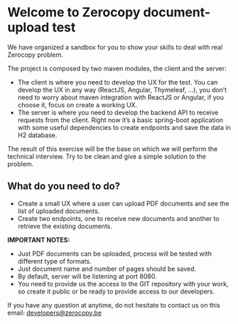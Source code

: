# Welcome to Zerocopy document-upload test

We have organized a sandbox for you to show your skills to deal with real Zerocopy problem.

The project is composed by two maven modules, the client and the server:

- The client is where you need to develop the UX for the test. You can develop the UX in any way (ReactJS, Angular, Thymeleaf, ...), you don’t need to worry about maven integration with ReactJS or Angular, if you choose it, focus on create a working UX.
- The server is where you need to develop the backend API to receive requests from the client. Right now it’s a basic spring-boot application with some useful dependencies to create endpoints and save the data in H2 database.

The result of this exercise will be the base on which we will perform the technical interview. Try to be clean and give a simple solution to the problem.

## What do you need to do?

- Create a small UX where a user can upload PDF documents and see the list of uploaded documents.
- Create two endpoints, one to receive new documents and another to retrieve the existing documents.

**IMPORTANT NOTES:**
- Just PDF documents can be uploaded, process will be tested with different type of formats.
- Just document name and number of pages should be saved.
- By default, server will be listening at port 8080.
- You need to provide us the access to the GIT repository with your work, so create it public or be ready to provide access to our developers.

If you have any question at anytime, do not hesitate to contact us on this email: developers@zerocopy.be